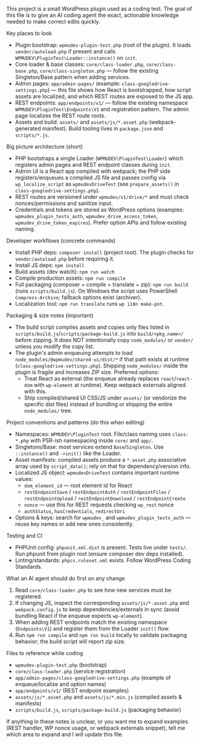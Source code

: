 This project is a small WordPress plugin used as a coding test. The goal of this file is to give an AI coding agent the exact, actionable knowledge needed to make correct edits quickly.

Key places to look
- Plugin bootstrap: `wpmudev-plugin-test.php` (root of the plugin). It loads `vendor/autoload.php` if present and calls `WPMUDEV\PluginTest\Loader::instance()` on `init`.
- Core loader & base classes: `core/class-loader.php`, `core/class-base.php`, `core/class-singleton.php` — follow the existing Singleton/Base pattern when adding services.
- Admin pages: `app/admin-pages/` (example: `class-googledrive-settings.php`) — this file shows how React is bootstrapped, how script assets are localized, and which REST routes are exposed to the JS app.
- REST endpoints: `app/endpoints/v1/` — follow the existing namespace `WPMUDEV\PluginTest\Endpoints\V1` and registration pattern. The admin page localizes the REST route roots.
- Assets and build: `assets/` and `assets/js/*.asset.php` (webpack-generated manifest). Build tooling lives in `package.json` and `scripts/*.js`.

Big picture architecture (short)
- PHP bootstraps a single Loader (`WPMUDEV\PluginTest\Loader`) which registers admin pages and REST endpoint classes during `init`.
- Admin UI is a React app compiled with webpack; the PHP side registers/enqueues a compiled JS file and passes config via `wp_localize_script` as `wpmudevDriveTest` (see `prepare_assets()` in `class-googledrive-settings.php`).
- REST routes are versioned under `wpmudev/v1/drive/*` and must check nonces/permissions and sanitize input.
- Credentials and tokens are stored as WordPress options (examples: `wpmudev_plugin_tests_auth`, `wpmudev_drive_access_token`, `wpmudev_drive_token_expires`). Prefer option APIs and follow existing naming.

Developer workflows (concrete commands)
- Install PHP deps: `composer install` (project root). The plugin checks for `vendor/autoload.php` before requiring it.
- Install JS deps: `npm install`
- Build assets (dev watch): `npm run watch`
- Compile production assets: `npm run compile`
- Full packaging (composer + compile + translate + zip): `npm run build` (runs `scripts/build.js`). On Windows the script uses PowerShell `Compress-Archive`; fallback options exist (archiver).
- Localization tool: `npm run translate` runs `wp i18n make-pot`.

Packaging & size notes (important)
- The build script compiles assets and copies only files listed in `scripts/build.js`/`scripts/package-build.js` into `build/<pkg.name>/` before zipping. It does NOT intentionally copy `node_modules/` or `vendor/` unless you modify the copy list.
- The plugin's admin enqueuing attempts to load `node_modules/@wpmudev/shared-ui/dist/*` if that path exists at runtime (`class-googledrive-settings.php`). Shipping `node_modules/` inside the plugin is fragile and increases ZIP size. Preferred options:
  - Treat React as external (the enqueue already replaces `react`/`react-dom` with `wp-element` at runtime). Keep webpack externals aligned with this.
  - Ship compiled/shared UI CSS/JS under `assets/` (or vendorize the specific dist files) instead of bundling or shipping the entire `node_modules/` tree.

Project conventions and patterns (do this when editing)
- Namespaces: `WPMUDEV\PluginTest` root. File/class naming uses `class-*.php` with PSR-ish namespacing inside `core/` and `app/`.
- Singletons/Base: most services extend `Base`/`Singleton`. Use `::instance()` and `->init()` like the Loader.
- Asset manifests: compiled assets produce a `*.asset.php` associative array used by `script_data()`; rely on that for dependency/version info.
- Localized JS object: `wpmudevDriveTest` contains important runtime values:
  - `dom_element_id` — root element id for React
  - `restEndpointSave` / `restEndpointAuth` / `restEndpointFiles` / `restEndpointUpload` / `restEndpointDownload` / `restEndpointCreate`
  - `nonce` — use this for REST requests checking `wp_rest` nonce
  - `authStatus`, `hasCredentials`, `redirectUri`
- Options & keys: search for `wpmudev_` and `wpmudev_plugin_tests_auth` — reuse key names or add new ones consistently.

Testing and CI
- PHPUnit config: `phpunit.xml.dist` is present. Tests live under `tests/`. Run phpunit from plugin root (ensure composer dev deps installed).
- Linting/standards: `phpcs.ruleset.xml` exists. Follow WordPress Coding Standards.

What an AI agent should do first on any change
1. Read `core/class-loader.php` to see how new services must be registered.
2. If changing JS, inspect the corresponding `assets/js/*.asset.php` and `webpack.config.js` to keep dependencies/externals in sync (avoid bundling React if the enqueue expects `wp-element`).
3. When adding REST endpoints match the existing namespace (`Endpoints\V1`) and register them from the Loader `init()` flow.
4. Run `npm run compile` and `npm run build` locally to validate packaging behavior; the build script will report zip size.

Files to reference while coding
- `wpmudev-plugin-test.php` (bootstrap)
- `core/class-loader.php` (service registration)
- `app/admin-pages/class-googledrive-settings.php` (example of enqueue/localize and option names)
- `app/endpoints/v1/` (REST endpoint examples)
- `assets/js/*.asset.php` and `assets/js/*.min.js` (compiled assets & manifests)
- `scripts/build.js`, `scripts/package-build.js` (packaging behavior)

If anything in these notes is unclear, or you want me to expand examples (REST handler, WP nonce usage, or webpack externals snippet), tell me which area to expand and I will update this file.
